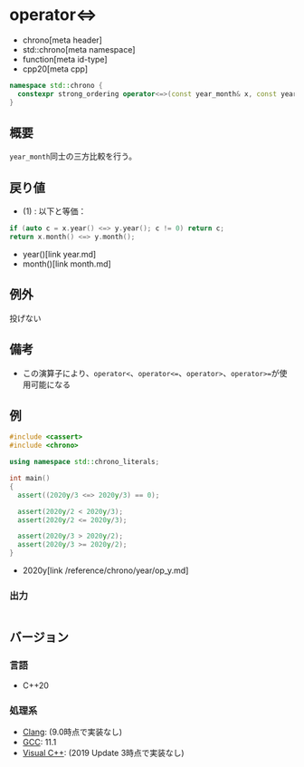# operator<=>
* chrono[meta header]
* std::chrono[meta namespace]
* function[meta id-type]
* cpp20[meta cpp]

```cpp
namespace std::chrono {
  constexpr strong_ordering operator<=>(const year_month& x, const year_month& y) noexcept; // (1) C++20
}
```

## 概要
`year_month`同士の三方比較を行う。


## 戻り値
- (1) : 以下と等価：

```cpp
if (auto c = x.year() <=> y.year(); c != 0) return c;
return x.month() <=> y.month();
```
* year()[link year.md]
* month()[link month.md]


## 例外
投げない


## 備考
- この演算子により、`operator<`、`operator<=`、`operator>`、`operator>=`が使用可能になる


## 例
```cpp example
#include <cassert>
#include <chrono>

using namespace std::chrono_literals;

int main()
{
  assert((2020y/3 <=> 2020y/3) == 0);

  assert(2020y/2 < 2020y/3);
  assert(2020y/2 <= 2020y/3);

  assert(2020y/3 > 2020y/2);
  assert(2020y/3 >= 2020y/2);
}
```
* 2020y[link /reference/chrono/year/op_y.md]

### 出力
```
```

## バージョン
### 言語
- C++20

### 処理系
- [Clang](/implementation.md#clang): (9.0時点で実装なし)
- [GCC](/implementation.md#gcc): 11.1
- [Visual C++](/implementation.md#visual_cpp): (2019 Update 3時点で実装なし)
